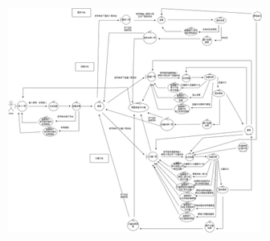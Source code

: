 ![image](https://github.com/tairong123/course_selection/blob/master/repo/Robustness%20diagram.drawio.png)
